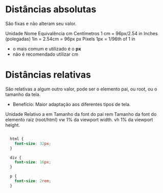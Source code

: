 # Distâncias absolutas <length>

São fixas e não alteram seu valor.

Unidade     Nome                    Equivalência
cm          Centímetros             1 cm = 96px/2.54
in          Inches (polegadas)      1in = 2.54cm = 96px
px          Pixels                  1px = 1/96th of 1 in

* o mais comum e utilizado é o **px**
* não é recomendado utilizar cm


# Distâncias relativas

São relativas a algum outro valor, pode ser o elemento pai, ou root, ou o tamanho da tela.

* Benefício: Maior adaptação aos diferentes tipos de tela.

Unidade     Relativo a
em          Tamanho da font do pai
rem         Tamanho da font do elemento raiz (root/html)
vw          1% da viewport width.
vh          1% da viewport height.

``` CSS

  html {
    font-size: 32px;  
  }

  div {
    font-size: 16px;
  }

  p {
    font-size: 2rem;
  }

```  